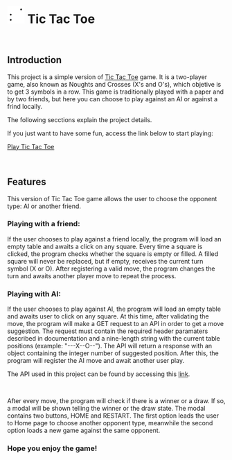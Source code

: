 <h1> <img src='./assets/tic-tac-toe.png' alt='Tic tac toe game icon.'> Tic Tac Toe </h1>

<br>

<h2>Introduction</h2>
    
<p>This project is a simple version of <a href='https://www.thesprucecrafts.com/tic-tac-toe-game-rules-412170'>Tic Tac Toe</a> game. It is a two-player game, also known as Noughts and Crosses (X's and O's), which objetive is to get 3 symbols in a row. This game is traditionally played with a paper and by two friends, but here you can choose to play against an AI or against a frind locally.</p>
<p>The following secctions explain the project details.</p>
<p>If you just want to have some fun, access the link below to start playing:</p>
    
<a href='https://jv-tic-tac-toe.netlify.app'>Play Tic Tac Toe</a>

<br>

<h2>Features</h2>

<p>This version of Tic Tac Toe game allows the user to choose the opponent type: AI or another friend.</p>

<h3>Playing with a friend:</h3>
<p>If the user chooses to play against a friend locally, the program will load an empty table and awaits a click on any square. Every time a square is clicked, the program checks whether the square is empty or filled. A filled square will never be replaced, but if empty, receives the current turn symbol (X or O). After registering a valid move, the program changes the turn and awaits another player move to repeat the process.</p>

<h3>Playing with AI:</h3>
<p>If the user chooses to play against AI, the program will load an empty table and awaits user to click on any square. At this time, after validating the move, the program will make a GET request to an API in order to get a move suggestion. The request must contain the required header paramaters described in documentation and a nine-length string with the current table positions (example: "---X--O--"). The API will return a response with an object containing the integer number of suggested position. After this, the program will register the AI move and await another user play.</p>
<p>The API used in this project can be found by accessing this <a href='https://rapidapi.com/stujo/api/tic-tac-toe/'>link</a>.</p>

<br>

<p>After every move, the program will check if there is a winner or a draw. If so, a modal will be shown telling the winner or the draw state. The modal contains two buttons, HOME and RESTART. The first option leads the user to Home page to choose another opponent type, meanwhile the second option loads a new game against the same opponent.</p>

<h3>Hope you enjoy the game!</h3>

